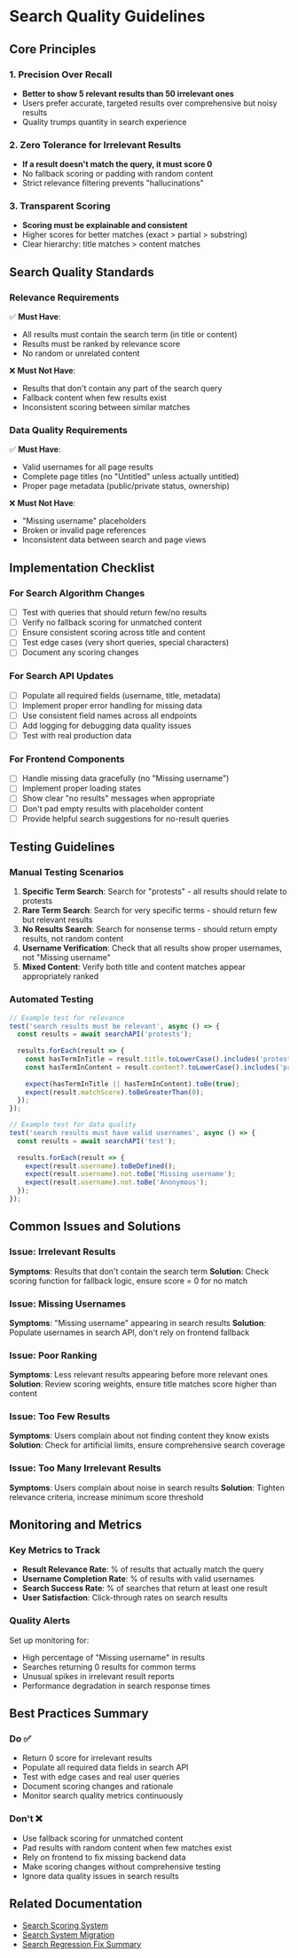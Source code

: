 # Search Quality Guidelines

## Core Principles

### 1. Precision Over Recall
- **Better to show 5 relevant results than 50 irrelevant ones**
- Users prefer accurate, targeted results over comprehensive but noisy results
- Quality trumps quantity in search experience

### 2. Zero Tolerance for Irrelevant Results
- **If a result doesn't match the query, it must score 0**
- No fallback scoring or padding with random content
- Strict relevance filtering prevents "hallucinations"

### 3. Transparent Scoring
- **Scoring must be explainable and consistent**
- Higher scores for better matches (exact > partial > substring)
- Clear hierarchy: title matches > content matches

## Search Quality Standards

### Relevance Requirements
✅ **Must Have**:
- All results must contain the search term (in title or content)
- Results must be ranked by relevance score
- No random or unrelated content

❌ **Must Not Have**:
- Results that don't contain any part of the search query
- Fallback content when few results exist
- Inconsistent scoring between similar matches

### Data Quality Requirements
✅ **Must Have**:
- Valid usernames for all page results
- Complete page titles (no "Untitled" unless actually untitled)
- Proper page metadata (public/private status, ownership)

❌ **Must Not Have**:
- "Missing username" placeholders
- Broken or invalid page references
- Inconsistent data between search and page views

## Implementation Checklist

### For Search Algorithm Changes
- [ ] Test with queries that should return few/no results
- [ ] Verify no fallback scoring for unmatched content
- [ ] Ensure consistent scoring across title and content
- [ ] Test edge cases (very short queries, special characters)
- [ ] Document any scoring changes

### For Search API Updates
- [ ] Populate all required fields (username, title, metadata)
- [ ] Implement proper error handling for missing data
- [ ] Use consistent field names across all endpoints
- [ ] Add logging for debugging data quality issues
- [ ] Test with real production data

### For Frontend Components
- [ ] Handle missing data gracefully (no "Missing username")
- [ ] Implement proper loading states
- [ ] Show clear "no results" messages when appropriate
- [ ] Don't pad empty results with placeholder content
- [ ] Provide helpful search suggestions for no-result queries

## Testing Guidelines

### Manual Testing Scenarios
1. **Specific Term Search**: Search for "protests" - all results should relate to protests
2. **Rare Term Search**: Search for very specific terms - should return few but relevant results
3. **No Results Search**: Search for nonsense terms - should return empty results, not random content
4. **Username Verification**: Check that all results show proper usernames, not "Missing username"
5. **Mixed Content**: Verify both title and content matches appear appropriately ranked

### Automated Testing
```javascript
// Example test for relevance
test('search results must be relevant', async () => {
  const results = await searchAPI('protests');
  
  results.forEach(result => {
    const hasTermInTitle = result.title.toLowerCase().includes('protests');
    const hasTermInContent = result.content?.toLowerCase().includes('protests');
    
    expect(hasTermInTitle || hasTermInContent).toBe(true);
    expect(result.matchScore).toBeGreaterThan(0);
  });
});

// Example test for data quality
test('search results must have valid usernames', async () => {
  const results = await searchAPI('test');
  
  results.forEach(result => {
    expect(result.username).toBeDefined();
    expect(result.username).not.toBe('Missing username');
    expect(result.username).not.toBe('Anonymous');
  });
});
```

## Common Issues and Solutions

### Issue: Irrelevant Results
**Symptoms**: Results that don't contain the search term
**Solution**: Check scoring function for fallback logic, ensure score = 0 for no match

### Issue: Missing Usernames
**Symptoms**: "Missing username" appearing in search results
**Solution**: Populate usernames in search API, don't rely on frontend fallback

### Issue: Poor Ranking
**Symptoms**: Less relevant results appearing before more relevant ones
**Solution**: Review scoring weights, ensure title matches score higher than content

### Issue: Too Few Results
**Symptoms**: Users complain about not finding content they know exists
**Solution**: Check for artificial limits, ensure comprehensive search coverage

### Issue: Too Many Irrelevant Results
**Symptoms**: Users complain about noise in search results
**Solution**: Tighten relevance criteria, increase minimum score threshold

## Monitoring and Metrics

### Key Metrics to Track
- **Result Relevance Rate**: % of results that actually match the query
- **Username Completion Rate**: % of results with valid usernames
- **Search Success Rate**: % of searches that return at least one result
- **User Satisfaction**: Click-through rates on search results

### Quality Alerts
Set up monitoring for:
- High percentage of "Missing username" in results
- Searches returning 0 results for common terms
- Unusual spikes in irrelevant result reports
- Performance degradation in search response times

## Best Practices Summary

### Do ✅
- Return 0 score for irrelevant results
- Populate all required data fields in search API
- Test with edge cases and real user queries
- Document scoring changes and rationale
- Monitor search quality metrics continuously

### Don't ❌
- Use fallback scoring for unmatched content
- Pad results with random content when few matches exist
- Rely on frontend to fix missing backend data
- Make scoring changes without comprehensive testing
- Ignore data quality issues in search results

## Related Documentation
- [Search Scoring System](./Search%20Scoring%20System.md)
- [Search System Migration](./search-system-migration.md)
- [Search Regression Fix Summary](./search-regression-fix-summary.md)
